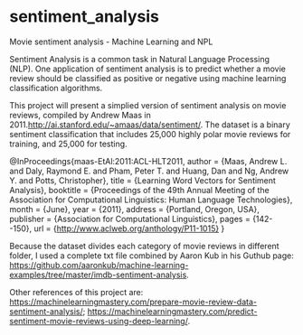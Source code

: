 # sentiment_analysis
Movie sentiment analysis - Machine Learning and NPL

Sentiment Analysis is a common task in Natural Language Processing (NLP). One application of sentiment analysis is to predict whether a movie review should be classified as positive or negative using machine learning classification algorithms.

This project will present a simplied version of sentiment analysis on movie reviews, compiled by Andrew Maas in 2011.http://ai.stanford.edu/~amaas/data/sentiment/. The dataset is a binary sentiment classification that includes 25,000 highly polar movie reviews for training, and 25,000 for testing.

@InProceedings{maas-EtAl:2011:ACL-HLT2011, author = {Maas, Andrew L. and Daly, Raymond E. and Pham, Peter T. and Huang, Dan and Ng, Andrew Y. and Potts, Christopher}, title = {Learning Word Vectors for Sentiment Analysis}, booktitle = {Proceedings of the 49th Annual Meeting of the Association for Computational Linguistics: Human Language Technologies}, month = {June}, year = {2011}, address = {Portland, Oregon, USA}, publisher = {Association for Computational Linguistics}, pages = {142--150}, url = {http://www.aclweb.org/anthology/P11-1015} }

Because the dataset divides each category of movie reviews in different folder, I used a complete txt file combined by Aaron Kub in his Guthub page: https://github.com/aaronkub/machine-learning-examples/tree/master/imdb-sentiment-analysis.

Other references of this project are: https://machinelearningmastery.com/prepare-movie-review-data-sentiment-analysis/; https://machinelearningmastery.com/predict-sentiment-movie-reviews-using-deep-learning/.
